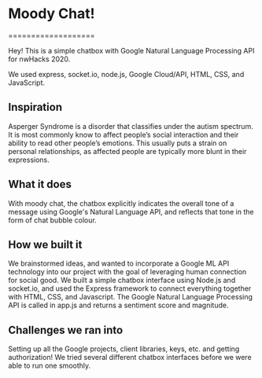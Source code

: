 # Moody Chat! 
===================

Hey! This is a simple chatbox with Google Natural Language Processing API for nwHacks 2020. 

We used express, socket.io, node.js, Google Cloud/API, HTML, CSS, and JavaScript.

## Inspiration
Asperger Syndrome is a disorder that classifies under the autism spectrum. It is most commonly know to affect people’s social interaction and their ability to read other people’s emotions. This usually puts a strain on personal relationships, as affected people are typically more blunt in their expressions.

## What it does
With moody chat, the chatbox explicitly indicates the overall tone of a message using Google's Natural Language API, and reflects that tone in the form of chat bubble colour.

## How we built it
We brainstormed ideas, and wanted to incorporate a Google ML API technology into our project with the goal of leveraging human connection for social good. We built a simple chatbox interface using Node.js and socket.io, and used the Express framework to connect everything together with HTML, CSS, and Javascript. The Google Natural Language Processing API is called in app.js and returns a sentiment score and magnitude.

## Challenges we ran into
Setting up all the Google projects, client libraries, keys, etc. and getting authorization! We tried several different chatbox interfaces before we were able to run one smoothly.

